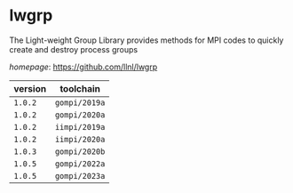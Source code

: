 # lwgrp

The Light-weight Group Library provides methods for MPI codes to quickly create  and destroy process groups

*homepage*: <https://github.com/llnl/lwgrp>

version | toolchain
--------|----------
``1.0.2`` | ``gompi/2019a``
``1.0.2`` | ``gompi/2020a``
``1.0.2`` | ``iimpi/2019a``
``1.0.2`` | ``iimpi/2020a``
``1.0.3`` | ``gompi/2020b``
``1.0.5`` | ``gompi/2022a``
``1.0.5`` | ``gompi/2023a``
